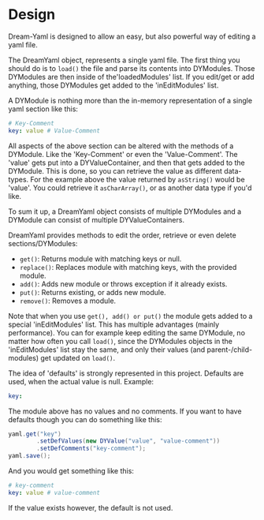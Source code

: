 # Design
Dream-Yaml is designed to allow an easy, but also powerful way of editing a yaml file.

The DreamYaml object, represents a single yaml file. The first thing you should do is to 
`load()` the file and parse its contents into DYModules.
Those DYModules are then inside of the'loadedModules' list.
If you edit/get or add anything, those DYModules get added to the 'inEditModules' list.

A DYModule is nothing more than the in-memory representation of a single yaml section like this:
```yaml
# Key-Comment
key: value # Value-Comment
```
All aspects of the above section can be altered with the methods of a DYModule. Like the 'Key-Comment' or even the 'Value-Comment'. 
The 'value' gets put into a DYValueContainer, and then that gets added to the DYModule.
This is done, so you can retrieve the value as different data-types.
For the example above the value returned by `asString()` would be 'value'.
You could retrieve it `asCharArray()`, or as another data type if you'd like.

To sum it up, a DreamYaml object consists of multiple DYModules and a DYModule can consist of multiple DYValueContainers.

DreamYaml provides methods to edit the order, retrieve or even delete sections/DYModules:
 - `get()`: Returns module with matching keys or null.
 - `replace()`: Replaces module with matching keys, with the provided module.
 - `add()`: Adds new module or throws exception if it already exists.
 - `put()`: Returns existing, or adds new module.
 - `remove()`: Removes a module.

Note that when you use `get(), add() or put()` the module gets added to a special 'inEditModules' list.
This has multiple advantages (mainly performance).
You can for example keep editing the same DYModule, no matter how often you call `load()`,
since the DYModules objects in the 'inEditModules' list stay the same, and only their values (and parent-/child-modules) get updated on `load()`.

The idea of 'defaults' is strongly represented in this project. 
Defaults are used, when the actual value is null.
Example:
```yaml
key: 
```
The module above has no values and no comments. If you want to have defaults though you can do something like this:
```java
yaml.get("key")
        .setDefValues(new DYValue("value", "value-comment"))
        .setDefComments("key-comment");
yaml.save();
```
And you would get something like this:
```yaml
# key-comment
key: value # value-comment
```
If the value exists however, the default is not used.
